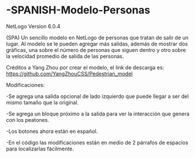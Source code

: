 # -SPANISH-Modelo-Personas

NetLogo Version 6.0.4

(SPA) Un sencillo modelo en NetLogo de personas que tratan de salir de un lugar.
Al modelo se le pueden agregar más salidas, además de mostrar dos gráficas, una sobre el número de personas que siguen dentro y otro sobre la velocidad promedio de salida de las personas.

Créditos a Yang Zhou por crear el modelo, el link de descarga es: https://github.com/YangZhouCSS/Pedestrian_model

Modificaciones:

-Se agrega una salida opcional de lado izquierdo que puede llegar a ser del mismo tamaño que la original. 

-Se agrega un bloque próximo a la salida para ver la interacción que genera con los peatones. 

-Los botones ahora están en español. 

-En el código las modificaciones están en medio de 2 párrafos de espacios para localizarlas fácilmente.
